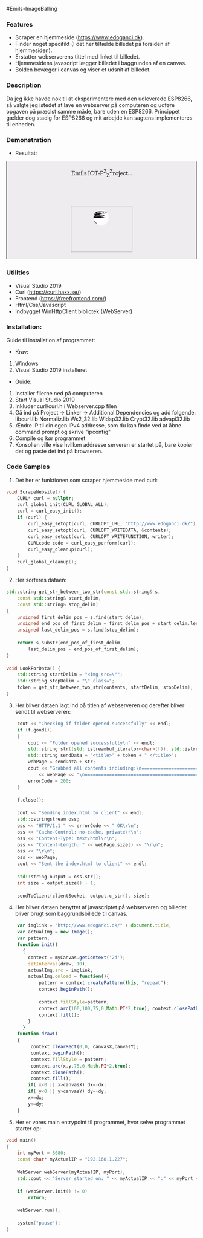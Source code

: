 #Emils-ImageBalling

### Features

- Scraper en hjemmeside (https://www.edoganci.dk).
- Finder noget specifikt (I det her tilfælde billedet på forsiden af hjemmesiden).
- Erstatter webserverens tittel med linket til billedet.
- Hjemmesidens javascript lægger billedet i baggrunden af en canvas.
- Bolden bevæger i canvas og viser et udsnit af billedet.

### Description
Da jeg ikke havde nok til at eksperimentere med den udleverede ESP8266, så valgte jeg istedet at lave en webserver på computeren og udføre opgaven på præcist samme måde, bare uden en ESP8266. Princippet gælder dog stadig for ESP8266 og mit arbejde kan sagtens implementeres til enheden. 

### Demonstration
- Resultat:

![](https://github.com/digitalInteraktion2019/IOTresources/blob/master/Emils-ImageBalling/Ressourcer/Demo.gif)


### Utilities
- Visual Studio 2019
- Curl (https://curl.haxx.se/)
- Frontend (https://freefrontend.com/)
- Html/Css/Javascript
- Indbygget WinHttpClient bibliotek (WebServer)

### Installation:
Guide til installation af programmet:
- Krav:
1) Windows
2) Visual Studio 2019 installeret

- Guide: 
1) Installer filerne ned på computeren
2) Start Visual Studio 2019
3) Inkluder curl/curl.h i Webserver.cpp filen
4) Gå ind på Project -> Linker -> Additional Dependencies og add følgende: 
libcurl.lib
Normaliz.lib
Ws2_32.lib
Wldap32.lib
Crypt32.lib
advapi32.lib
5) Ændre IP til din egen IPv4 addresse, som du kan finde ved at åbne command prompt og skrive "ipconfig"
6) Compile og kør programmet
7) Konsollen ville vise hvilken addresse serveren er startet på, bare kopier det og paste det ind på browseren. 

### Code Samples
1) Det her er funktionen som scraper hjemmeside med curl:
```c++
void ScrapeWebsite() {
	CURL* curl = nullptr;
	curl_global_init(CURL_GLOBAL_ALL);
	curl = curl_easy_init();
	if (curl) {
		curl_easy_setopt(curl, CURLOPT_URL, "http://www.edoganci.dk/");
		curl_easy_setopt(curl, CURLOPT_WRITEDATA, &contents);
		curl_easy_setopt(curl, CURLOPT_WRITEFUNCTION, writer);
		CURLcode code = curl_easy_perform(curl);
		curl_easy_cleanup(curl);
	}
	curl_global_cleanup();
}
```

2) Her sorteres dataen:
``` c++
std::string get_str_between_two_str(const std::string& s,
	const std::string& start_delim,
	const std::string& stop_delim)
{
	unsigned first_delim_pos = s.find(start_delim);
	unsigned end_pos_of_first_delim = first_delim_pos + start_delim.length();
	unsigned last_delim_pos = s.find(stop_delim);

	return s.substr(end_pos_of_first_delim,
		last_delim_pos - end_pos_of_first_delim);
}

void LookForData() {
	std::string startDelim = "<img src=\"";
	std::string stopDelim = "\" class=";
	token = get_str_between_two_str(contents, startDelim, stopDelim);
}
```
3) Her bliver dataen lagt ind på titlen af webserveren og derefter bliver sendt til webserveren:
``` c++
	cout << "Checking if folder opened successfully" << endl;
	if (f.good())
	{
		cout << "Folder opened successfully\n" << endl;
		std::string str((std::istreambuf_iterator<char>(f)), std::istreambuf_iterator<char>());
		std::string sendData = "<title>" + token + " </title>";
		webPage = sendData + str;
		cout << "Grabbed all contents including:\n==========================================================\n" 
			<< webPage << "\n==========================================================\n" << endl;
		errorCode = 200;
	}

	f.close();

	cout << "Sending index.html to client" << endl;
	std::ostringstream oss;
	oss << "HTTP/1.1 " << errorCode << " OK\r\n";
	oss << "Cache-Control: no-cache, private\r\n";
	oss << "Content-Type: text/html\r\n";
	oss << "Content-Length: " << webPage.size() << "\r\n";
	oss << "\r\n";
	oss << webPage;
	cout << "Sent the index.html to client" << endl;

	std::string output = oss.str();
	int size = output.size() + 1;

	sendToClient(clientSocket, output.c_str(), size);
```

4) Her bliver dataen benyttet af javascriptet på webserveren og billedet bliver brugt som baggrundsbillede til canvas.
``` javascript
	var imglink = "http://www.edoganci.dk/" + document.title;
	var actualImg = new Image();
	var pattern;
	function init()
	  {
	    context = myCanvas.getContext('2d');
	    setInterval(draw, 10);
	    actualImg.src = imglink;
	    actualImg.onload = function(){
	    	pattern = context.createPattern(this, "repeat");
		    context.beginPath();
		    
		    context.fillStyle=pattern;
		    context.arc(100,100,75,0,Math.PI*2,true); context.closePath();
		    context.fill();
	    }
	  }
	function draw()
	{
		 context.clearRect(0,0, canvasX,canvasY);
		 context.beginPath();
		 context.fillStyle = pattern;
		 context.arc(x,y,75,0,Math.PI*2,true);
		 context.closePath();
		 context.fill();
		if( x<0 || x>canvasX) dx=-dx; 
		if( y<0 || y>canvasY) dy=-dy; 
		x+=dx; 
		y+=dy;
	}
```
5) Her er vores main entrypoint til programmet, hvor selve programmet starter op:
``` c++
void main()
{
	int myPort = 8080;
	const char* myActualIP = "192.168.1.227";

	WebServer webServer(myActualIP, myPort);
	std::cout << "Server started on: " << myActualIP << ":" << myPort << std::endl;

	if (webServer.init() != 0)
		return;

	webServer.run();

	system("pause");
}
```